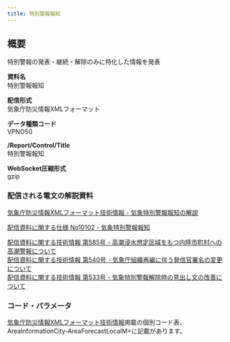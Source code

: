 ```yaml
---
title: 特別警報報知
---
```


## 概要
特別警報の発表・継続・解除のみに特化した情報を発表

**資料名** <br/>
 特別警報報知
 
**配信形式** <br/>
 気象庁防災情報XMLフォーマット

**データ種類コード** <br/>
 VPNO50

**/Report/Control/Title** <br/>
 特別警報報知
 
**WebSocket圧縮形式** <br/>
 gzip

### 配信される電文の解説資料
[気象庁防災情報XMLフォーマット技術情報 - 気象特別警報報知の解説](https://dmdata.jp/doc/jma/manual/0202-0202.pdf)
 
 
[配信資料に関する仕様 No10102 - 気象特別警報報知](https://www.data.jma.go.jp/suishin/shiyou/pdf/no10102)


[配信資料に関する技術情報 第585号 - 高潮浸水想定区域をもつ内陸市町村への高潮警報について](https://dmdata.jp/doc/jma/technical/585.pdf) <br/>
[配信資料に関する技術情報 第540号 - 気象庁組織再編に伴う発信官署名の変更について](https://dmdata.jp/doc/jma/technical/540.pdf) <br/>
[配信資料に関する技術情報 第533号 - 気象特別警報解除時の見出し文の改善について](https://dmdata.jp/doc/jma/technical/533.pdf)
 
### コード・パラメータ
[気象庁防災情報XMLフォーマット技術情報](http://xml.kishou.go.jp/tec_material.html)掲載の個別コード表、AreaInformationCity-AreaForecastLocalM+に記載があります。
